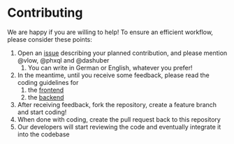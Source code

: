 # Contributing

We are happy if you are willing to help! To ensure an efficient workflow, please consider these points:

1. Open an [issue](https://github.com/qaware/wir-vs-virus/issues) describing your planned contribution, and
  please mention @vlow, @phxql and @dashuber
    1. You can write in German or English, whatever you prefer!
1. In the meantime, until you receive some feedback, please read the coding guidelines for
    1. the [frontend](frontend/README.md)
    1. the [backend](https://github.com/qaware/wir-vs-virus/blob/master/backend/README.md#conventions)
1. After receiving feedback, fork the repository, create a feature branch and start coding!
1. When done with coding, create the pull request back to this repository
1. Our developers will start reviewing the code and eventually integrate it into the codebase
